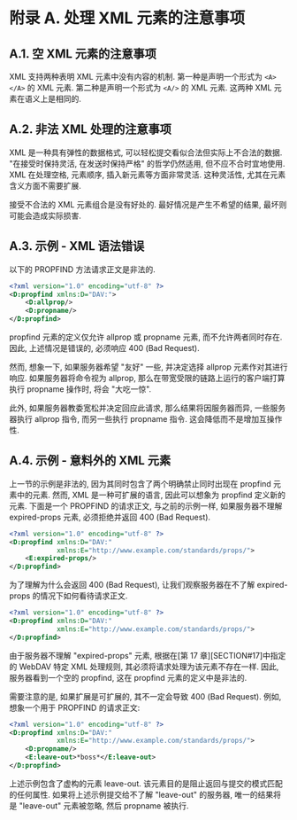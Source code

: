 # 附录 A. 处理 XML 元素的注意事项

## A.1. 空 XML 元素的注意事项

XML 支持两种表明 XML 元素中没有内容的机制. 第一种是声明一个形式为 `<A></A>` 的 XML 元素.
第二种是声明一个形式为 `<A/>` 的 XML 元素. 这两种 XML 元素在语义上是相同的.

## A.2. 非法 XML 处理的注意事项

XML 是一种具有弹性的数据格式, 可以轻松提交看似合法但实际上不合法的数据.
"在接受时保持灵活, 在发送时保持严格" 的哲学仍然适用, 但不应不合时宜地使用.
XML 在处理空格, 元素顺序, 插入新元素等方面非常灵活. 这种灵活性, 尤其在元素含义方面不需要扩展.

接受不合法的 XML 元素组合是没有好处的. 最好情况是产生不希望的结果, 最坏则可能会造成实际损害.

## A.3. 示例 - XML 语法错误

以下的 PROPFIND 方法请求正文是非法的.

```xml
<?xml version="1.0" encoding="utf-8" ?>
<D:propfind xmlns:D="DAV:">
    <D:allprop/>
    <D:propname/>
</D:propfind>
```

propfind 元素的定义仅允许 allprop 或 propname 元素, 而不允许两者同时存在.
因此, 上述情况是错误的, 必须响应 400 (Bad Request).

然而, 想象一下, 如果服务器希望 "友好" 一些, 并决定选择 allprop 元素作对其进行响应.
如果服务器将命令视为 allprop, 那么在带宽受限的链路上运行的客户端打算执行 propname 操作时,
将会 "大吃一惊".

此外, 如果服务器教委宽松并决定回应此请求, 那么结果将因服务器而异,
一些服务器执行 allprop 指令, 而另一些执行 propname 指令. 这会降低而不是增加互操作性.

## A.4. 示例 - 意料外的 XML 元素

上一节的示例是非法的, 因为其同时包含了两个明确禁止同时出现在 propfind 元素中的元素.
然而, XML 是一种可扩展的语言, 因此可以想象为 propfind 定义新的元素.
下面是一个 PROPFIND 的请求正文, 与之前的示例一样, 如果服务器不理解 expired-props 元素,
必须拒绝并返回 400 (Bad Request).

```xml
<?xml version="1.0" encoding="utf-8" ?>
<D:propfind xmlns:D="DAV:"
            xmlns:E="http://www.example.com/standards/props/">
    <E:expired-props/>
</D:propfind>
```

为了理解为什么会返回 400 (Bad Request),
让我们观察服务器在不了解 expired-props 的情况下如何看待请求正文.

```xml
<?xml version="1.0" encoding="utf-8" ?>
<D:propfind xmlns:D="DAV:"
            xmlns:E="http://www.example.com/standards/props/">
</D:propfind>
```

由于服务器不理解 "expired-props" 元素,
根据在[第 17 章][SECTION#17]中指定的 WebDAV 特定 XML 处理规则,
其必须将请求处理为该元素不存在一样. 因此, 服务器看到一个空的 propfind,
这在 propfind 元素的定义中是非法的.

需要注意的是, 如果扩展是可扩展的, 其不一定会导致 400 (Bad Request).
例如, 想象一个用于 PROPFIND 的请求正文:

```xml
<?xml version="1.0" encoding="utf-8" ?>
<D:propfind xmlns:D="DAV:"
            xmlns:E="http://www.example.com/standards/props/">
    <D:propname/>
    <E:leave-out>*boss*</E:leave-out>
</D:propfind>
```

上述示例包含了虚构的元素 leave-out. 该元素目的是阻止返回与提交的模式匹配的任何属性.
如果将上述示例提交给不了解 "leave-out" 的服务器, 唯一的结果将是 "leave-out" 元素被忽略,
然后 propname 被执行.
